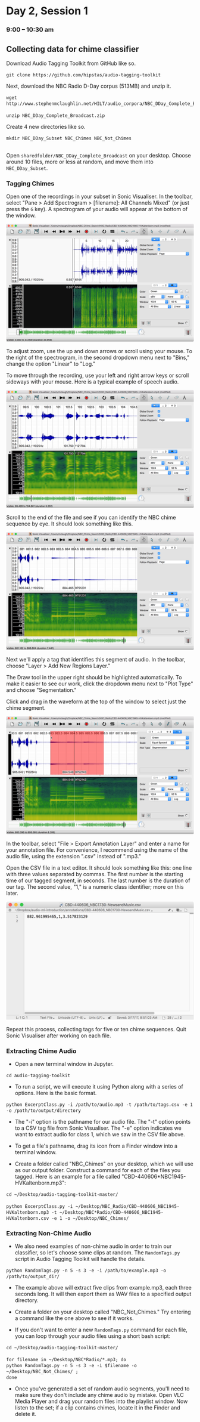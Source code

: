 # Day 2, Session 1
### 9:00 – 10:30 am

## Collecting data for chime classifier

Download Audio Tagging Toolkit from GitHub like so.

```
git clone https://github.com/hipstas/audio-tagging-toolkit
```

Next, download the NBC Radio D-Day corpus (513MB) and unzip it.

```
wget http://www.stephenmclaughlin.net/HILT/audio_corpora/NBC_DDay_Complete_Broadcast.zip

unzip NBC_DDay_Complete_Broadcast.zip
```

Create 4 new directories like so.

```
mkdir NBC_DDay_Subset NBC_Chimes NBC_Not_Chimes


```

Open `sharedfolder/NBC_DDay_Complete_Broadcast` on your desktop. Choose around 10 files, more or less at random, and move them into `NBC_DDay_Subset`.


### Tagging Chimes

Open one of the recordings in your subset in Sonic Visualiser. In the toolbar, select "Pane > Add Spectrogram > [filename]: All Channels Mixed" (or just press the `G` key). A spectrogram of your audio will appear at the bottom of the window.

![](img/img01.png)

To adjust zoom, use the up and down arrows or scroll using your mouse. To the right of the spectrogram, in the second dropdown menu next to "Bins," change the option "Linear" to "Log."

To move through the recording, use your left and right arrow keys or scroll sideways with your mouse. Here is a typical example of speech audio.

![](img/img02.png)

Scroll to the end of the file and see if you can identify the NBC chime sequence by eye. It should look something like this.

![](img/img03.png)

Next we'll apply a tag that identifies this segment of audio. In the toolbar, choose "Layer > Add New Regions Layer."

The Draw tool in the upper right should be highlighted automatically. To make it easier to see our work, click the dropdown menu next to "Plot Type" and choose "Segmentation."

Click and drag in the waveform at the top of the window to select just the chime segment.

![](img/img04.png)

In the toolbar, select "File > Export Annotation Layer" and enter a name for your annotation file. For convenience, I recommend using the name of the audio file, using the extension ".csv" instead of ".mp3."

Open the CSV file in a text editor. It should look something like this: one line with three values separated by commas. The first number is the starting time of our tagged segment, in seconds. The last number is the duration of our tag. The second value, "1," is a numeric class identifier; more on this later.

![](img/img05.png)

Repeat this process, collecting tags for five or ten chime sequences. Quit Sonic Visualiser after working on each file.


### Extracting Chime Audio

- Open a new terminal window in Jupyter.

```
cd audio-tagging-toolkit
```

- To run a script, we will execute it using Python along with a series of options. Here is the basic format.

```
python ExcerptClass.py -i /path/to/audio.mp3 -t /path/to/tags.csv -e 1 -o /path/to/output/directory
```

- The "-i" option is the pathname for our audio file. The "-t" option points to a CSV tag file from Sonic Visualiser. The "-e" option indicates we want to extract audio for class 1, which we saw in the CSV file above.

- To get a file's pathname, drag its icon from a Finder window into a terminal window.

- Create a folder called "NBC_Chimes" on your desktop, which we will use as our output folder. Construct a command for each of the files you tagged. Here is an example for a file called "CBD-440606*NBC1945-HVKaltenborn.mp3":

```
cd ~/Desktop/audio-tagging-toolkit-master/

python ExcerptClass.py -i ~/Desktop/NBC_Radio/CBD-440606_NBC1945-HVKaltenborn.mp3 -t ~/Desktop/NBC*Radio/CBD-440606_NBC1945-HVKaltenborn.csv -e 1 -o ~/Desktop/NBC_Chimes/
```


### Extracting Non-Chime Audio

- We also need examples of non-chime audio in order to train our classifier, so let's choose some clips at random. The `RandomTags.py` script in Audio Tagging Toolkit will handle the details.

```
python RandomTags.py -n 5 -s 3 -e -i /path/to/example.mp3 -o /path/to/output_dir/
```
- The example above will extract five clips from example.mp3, each three seconds long. It will then export them as WAV files to a specified output directory.

- Create a folder on your desktop called "NBC_Not_Chimes." Try entering a command like the one above to see if it works.

- If you don't want to enter a new `RandomTags.py` command for each file, you can loop through your audio files using a short bash script:

```
cd ~/Desktop/audio-tagging-toolkit-master/

for filename in ~/Desktop/NBC*Radio/*.mp3; do
python RandomTags.py -n 5 -s 3 -e -i $filename -o ~/Desktop/NBC_Not_Chimes/ ;
done
```

- Once you've generated a set of random audio segments, you'll need to make sure they don't include any chime audio by mistake. Open VLC Media Player and drag your random files into the playlist window. Now listen to the set; if a clip contains chimes, locate it in the Finder and delete it.
